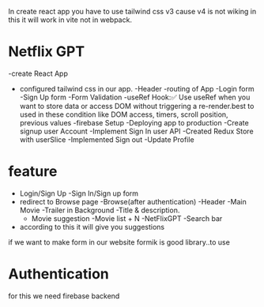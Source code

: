 In create react app you have to use tailwind css v3 cause v4 is not wiking in this it will work in vite not in webpack.
 # Netflix GPT 
 -create React App
 - configured tailwind css in our app.
 -Header
 -routing of App
 -Login form
 -Sign Up form
 -Form Validation
 -useRef Hook:✅ Use useRef when you want to store data or access DOM without triggering a re-render.best to used in these condition like  DOM access, timers, scroll position, previous values
 -firebase Setup 
 -Deploying app to production
 -Create signup user Account
 -Implement Sign In user API
 -Created Redux Store with userSlice
 -Implemented Sign out
 -Update Profile
 

 # feature
 - Login/Sign Up 
  -Sign In/Sign up form 
  - redirect to Browse page
 -Browse(after authentication)
  -Header
  -Main Movie
    -Trailer in Background
    -Title & description.
    - Movie suggestion
       -Movie list + N
-NetFlixGPT
 -Search bar 
 - according to this it will give you suggestions

 if we want to make form in our website formik is good library..to use

 # Authentication 
 for this we need firebase backend